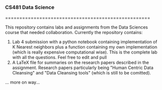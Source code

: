 ### CS481 Data Science
===================================================

This repository contains labs and assignments from the Data Sciences course that needed collaboration. Currently the repository contains:
1. Lab 4 submission with a python notebook containing implementation of K Nearest neighbors plus a function containing my own implementation (which is really expensive computational wise). This is the complete lab with all the questions. Feel free to edit and pull
2. A LaTeX file for summaries on the research papers described in the assignment. Research papers particularly being "Human Centric Data Cleansing" and "Data Cleansing tools" (which is still to be comitted).

... more on way...
